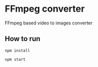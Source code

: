 # FFmpeg converter

FFmpeg based video to images converter

## How to run

`npm install`

`npm start`